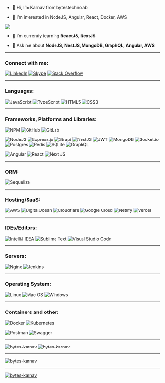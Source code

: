 - 👋 Hi, I’m Karnav from bytestechnolab

- 👀 I’m interested in NodeJS, Angular, React, Docker, AWS


![](https://komarev.com/ghpvc/?username=bytes-karnav&label=Profile%20views&color=0e75b6&style=for-the-badge)

- 🌱 I’m currently learning **ReactJS, NextJS**

- 💬 Ask me about **NodeJS, NestJS, MongoDB, GraphQL, Angular, AWS**

---
<h3 align="left">Connect with me:</h3>

[![LinkedIn](https://img.shields.io/badge/linkedin-%230077B5.svg?style=for-the-badge&logo=linkedin&logoColor=white)](https://linkedin.com/in/karnavpargi)&nbsp;[![Skype](https://img.shields.io/badge/Skype-%2300AFF0.svg?style=for-the-badge&logo=Skype&logoColor=white)](https://join.skype.com/invite/ws4xRKGnS8Mi)&nbsp;[![Stack Overflow](https://img.shields.io/badge/-Stackoverflow-FE7A16?style=for-the-badge&logo=stack-overflow&logoColor=white)](https://stackoverflow.com/users/5894722/bytes-karnav?tab=profile)

---
<h3 align="left">Languages:</h3>

![JavaScript](https://img.shields.io/badge/javascript-%23323330.svg?style=for-the-badge&logo=javascript&logoColor=%23F7DF1E)&nbsp;![TypeScript](https://img.shields.io/badge/typescript-%23007ACC.svg?style=for-the-badge&logo=typescript&logoColor=white)&nbsp;![HTML5](https://img.shields.io/badge/html5-%23E34F26.svg?style=for-the-badge&logo=html5&logoColor=white)&nbsp;![CSS3](https://img.shields.io/badge/css3-%231572B6.svg?style=for-the-badge&logo=css3&logoColor=white)
</h3>

---
<h3 align="left">Frameworks, Platforms and Libraries:</h3>

![NPM](https://img.shields.io/badge/NPM-%23000000.svg?style=for-the-badge&logo=npm&logoColor=white)&nbsp;![GitHub](https://img.shields.io/badge/github-%23121011.svg?style=for-the-badge&logo=github&logoColor=white)&nbsp;![GitLab](https://img.shields.io/badge/gitlab-%23181717.svg?style=for-the-badge&logo=gitlab&logoColor=white)

![NodeJS](https://img.shields.io/badge/node.js-6DA55F?style=for-the-badge&logo=node.js&logoColor=white)&nbsp;![Express.js](https://img.shields.io/badge/express.js-%23404d59.svg?style=for-the-badge&logo=express&logoColor=%2361DAFB)&nbsp;![Strapi](https://img.shields.io/badge/strapi-%232E7EEA.svg?style=for-the-badge&logo=strapi&logoColor=white)&nbsp;![NestJS](https://img.shields.io/badge/nestjs-%23E0234E.svg?style=for-the-badge&logo=nestjs&logoColor=white)&nbsp;![JWT](https://img.shields.io/badge/JWT-black?style=for-the-badge&logo=JSON%20web%20tokens)&nbsp;![MongoDB](https://img.shields.io/badge/MongoDB-%234ea94b.svg?style=for-the-badge&logo=mongodb&logoColor=white)&nbsp;![Socket.io](https://img.shields.io/badge/Socket.io-black?style=for-the-badge&logo=socket.io&badgeColor=010101)&nbsp;![Postgres](https://img.shields.io/badge/postgres-%23316192.svg?style=for-the-badge&logo=postgresql&logoColor=white)&nbsp;![Redis](https://img.shields.io/badge/redis-%23DD0031.svg?style=for-the-badge&logo=redis&logoColor=white)&nbsp;![SQLite](https://img.shields.io/badge/sqlite-%2307405e.svg?style=for-the-badge&logo=sqlite&logoColor=white)&nbsp;![GraphQL](https://img.shields.io/badge/-GraphQL-E10098?style=for-the-badge&logo=graphql&logoColor=white)&nbsp;

![Angular](https://img.shields.io/badge/angular-%23DD0031.svg?style=for-the-badge&logo=angular&logoColor=white)&nbsp;![React](https://img.shields.io/badge/react-%2320232a.svg?style=for-the-badge&logo=react&logoColor=%2361DAFB)&nbsp;![Next JS](https://img.shields.io/badge/Next-black?style=for-the-badge&logo=next.js&logoColor=white)

---
<h3 align="left">ORM:</h3>

![Sequelize](https://img.shields.io/badge/Sequelize-52B0E7?style=for-the-badge&logo=Sequelize&logoColor=white)

---
<h3 align="left">Hosting/SaaS:</h3>

![AWS](https://img.shields.io/badge/AWS-%23FF9900.svg?style=for-the-badge&logo=amazon-aws&logoColor=white)&nbsp;![DigitalOcean](https://img.shields.io/badge/DigitalOcean-%230167ff.svg?style=for-the-badge&logo=digitalOcean&logoColor=white)&nbsp;![Cloudflare](https://img.shields.io/badge/Cloudflare-F38020?style=for-the-badge&logo=Cloudflare&logoColor=white)&nbsp;![Google Cloud](https://img.shields.io/badge/GoogleCloud-%234285F4.svg?style=for-the-badge&logo=google-cloud&logoColor=white)&nbsp;![Netlify](https://img.shields.io/badge/netlify-%23000000.svg?style=for-the-badge&logo=netlify&logoColor=#00C7B7)&nbsp;![Vercel](https://img.shields.io/badge/vercel-%23000000.svg?style=for-the-badge&logo=vercel&logoColor=white)

---
<h3 align="left">IDEs/Editors:</h3>

![IntelliJ IDEA](https://img.shields.io/badge/IntelliJIDEA-000000.svg?style=for-the-badge&logo=intellij-idea&logoColor=white)&nbsp;![Sublime Text](https://img.shields.io/badge/sublime_text-%23575757.svg?style=for-the-badge&logo=sublime-text&logoColor=important)&nbsp;![Visual Studio Code](https://img.shields.io/badge/Visual%20Studio%20Code-0078d7.svg?style=for-the-badge&logo=visual-studio-code&logoColor=white)

---
<h3 align="left">Servers:</h3>

![Nginx](https://img.shields.io/badge/nginx-%23009639.svg?style=for-the-badge&logo=nginx&logoColor=white)&nbsp;![Jenkins](https://img.shields.io/badge/jenkins-%232C5263.svg?style=for-the-badge&logo=jenkins&logoColor=white)

---
<h3 align="left">Operating System:</h3>

![Linux](https://img.shields.io/badge/Linux-FCC624?style=for-the-badge&logo=linux&logoColor=black)&nbsp;![Mac OS](https://img.shields.io/badge/mac%20os-000000?style=for-the-badge&logo=macos&logoColor=F0F0F0)&nbsp;![Windows](https://img.shields.io/badge/Windows-0078D6?style=for-the-badge&logo=windows&logoColor=white)

---
<h3 align="left">Containers and other:</h3>

![Docker](https://img.shields.io/badge/docker-%230db7ed.svg?style=for-the-badge&logo=docker&logoColor=white)&nbsp;![Kubernetes](https://img.shields.io/badge/kubernetes-%23326ce5.svg?style=for-the-badge&logo=kubernetes&logoColor=white)

![Postman](https://img.shields.io/badge/Postman-FF6C37?style=for-the-badge&logo=postman&logoColor=white)&nbsp;![Swagger](https://img.shields.io/badge/-Swagger-%23Clojure?style=for-the-badge&logo=swagger&logoColor=white)

---
<p><img align="left" src="https://github-readme-stats.vercel.app/api/top-langs?username=bytes-karnav" alt="bytes-karnav"/></p>

<p><img align="center" src="https://github-readme-streak-stats.herokuapp.com/?user=bytes-karnav" alt="bytes-karnav" /></p>

---
<p><img align="center" src="https://github-readme-stats.vercel.app/api?username=bytes-karnav&show_icons=true&locale=en" alt="bytes-karnav" /></p>

---


<p align="left"> <a href="https://github.com/ryo-ma/github-profile-trophy"><img src="https://github-profile-trophy.vercel.app/?username=bytes-karnav" alt="bytes-karnav" /></a> </p>
